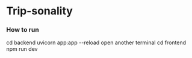 # Trip-sonality

### How to run

cd backend
uvicorn app:app --reload
open another terminal
cd frontend
npm run dev
